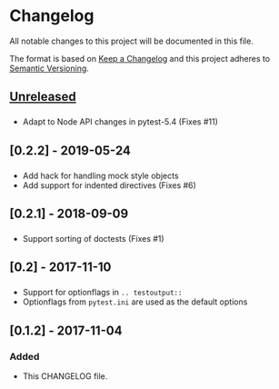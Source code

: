 # Changelog
All notable changes to this project will be documented in this file.

The format is based on [Keep a Changelog](http://keepachangelog.com/en/1.0.0/)
and this project adheres to [Semantic Versioning](http://semver.org/spec/v2.0.0.html).

## [Unreleased]
###
- Adapt to Node API changes in pytest-5.4 (Fixes #11)

## [0.2.2] - 2019-05-24
###
- Add hack for handling mock style objects
- Add support for indented directives (Fixes #6)

## [0.2.1] - 2018-09-09
###
- Support sorting of doctests (Fixes #1)

## [0.2] - 2017-11-10
###
- Support for optionflags in `.. testoutput::`
- Optionflags from `pytest.ini` are used as the default options

## [0.1.2] - 2017-11-04
### Added
- This CHANGELOG file.

[Unreleased]: https://github.com/olivierlacan/keep-a-changelog/compare/v0.1.2...HEAD
